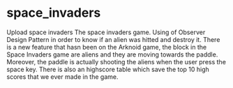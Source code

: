 # space_invaders
Upload space invaders
The space invaders game.
Using of Observer Design Pattern in order to know if an alien was hitted and destroy it.
There is a new feature that hasn been on the Arknoid game, the block in the Space Invaders game are aliens and they are moving towards the paddle. Moreover, the paddle is actually shooting the aliens when the user press the space key.
There is also an highscore table which save the top 10 high scores that we ever made in the game.
